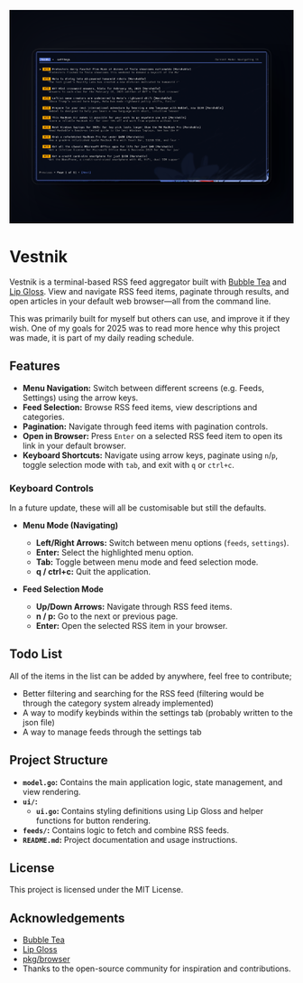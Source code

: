![Preview Image](preview.png)

# Vestnik

Vestnik is a terminal-based RSS feed aggregator built with [Bubble Tea](https://github.com/charmbracelet/bubbletea) and [Lip Gloss](https://github.com/charmbracelet/lipgloss). View and navigate RSS feed items, paginate through results, and open articles in your default web browser—all from the command line.

This was primarily built for myself but others can use, and improve it if they wish. One of my goals for 2025 was to read more hence why this project was made, it is part of my daily reading schedule.

## Features

- **Menu Navigation:** Switch between different screens (e.g. Feeds, Settings) using the arrow keys.
- **Feed Selection:** Browse RSS feed items, view descriptions and categories.
- **Pagination:** Navigate through feed items with pagination controls.
- **Open in Browser:** Press `Enter` on a selected RSS feed item to open its link in your default browser.
- **Keyboard Shortcuts:** Navigate using arrow keys, paginate using `n`/`p`, toggle selection mode with `tab`, and exit with `q` or `ctrl+c`.

### Keyboard Controls

In a future update, these will all be customisable but still the defaults.

- **Menu Mode (Navigating)**
  - **Left/Right Arrows:** Switch between menu options (`feeds`, `settings`).
  - **Enter:** Select the highlighted menu option.
  - **Tab:** Toggle between menu mode and feed selection mode.
  - **q / ctrl+c:** Quit the application.

- **Feed Selection Mode**
  - **Up/Down Arrows:** Navigate through RSS feed items.
  - **n / p:** Go to the next or previous page.
  - **Enter:** Open the selected RSS item in your browser.

## Todo List

All of the items in the list can be added by anywhere, feel free to contribute;
 - Better filtering and searching for the RSS feed (filtering would be through the category system already implemented)
 - A way to modify keybinds within the settings tab (probably written to the json file)
 - A way to manage feeds through the settings tab

## Project Structure

- **`model.go`:** Contains the main application logic, state management, and view rendering.
- **`ui/`:**
  - **`ui.go`:** Contains styling definitions using Lip Gloss and helper functions for button rendering.
- **`feeds/`:** Contains logic to fetch and combine RSS feeds.
- **`README.md`:** Project documentation and usage instructions.

## License

This project is licensed under the MIT License.

## Acknowledgements

- [Bubble Tea](https://github.com/charmbracelet/bubbletea)
- [Lip Gloss](https://github.com/charmbracelet/lipgloss)
- [pkg/browser](https://github.com/pkg/browser)
- Thanks to the open-source community for inspiration and contributions.
